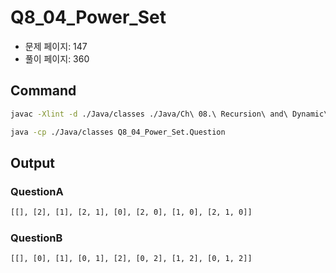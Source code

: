 # Q8_04_Power_Set

- 문제 페이지: 147
- 풀이 페이지: 360

## Command

```sh
javac -Xlint -d ./Java/classes ./Java/Ch\ 08.\ Recursion\ and\ Dynamic\ Programming/Q8_04_Power_Set/**/*.java

java -cp ./Java/classes Q8_04_Power_Set.Question
```

## Output

### QuestionA

```txt
[[], [2], [1], [2, 1], [0], [2, 0], [1, 0], [2, 1, 0]]
```

### QuestionB

```txt
[[], [0], [1], [0, 1], [2], [0, 2], [1, 2], [0, 1, 2]]
```
